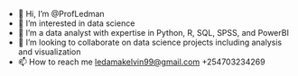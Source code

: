 - 👋 Hi, I’m @ProfLedman
- 👀 I’m interested in data science
- 🌱 I’m a data analyst with expertise in Python, R, SQL, SPSS, and PowerBI
- 💞️ I’m looking to collaborate on data science projects including analysis and visualization
- 📫 How to reach me ledamakelvin99@gmail.com +254703234269

<!---
ProfLedman/ProfLedman is a ✨ special ✨ repository because its `README.md` (this file) appears on your GitHub profile.
You can click the Preview link to take a look at your changes.
--->
